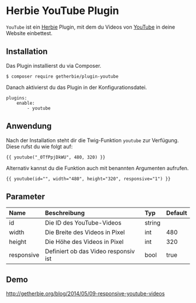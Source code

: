 Herbie YouTube Plugin
=====================

`YouTube` ist ein [Herbie](http://github.com/getherbie/herbie) Plugin, mit dem du Videos von 
[YouTube](http://www.youtube.com) in deine Website einbettest.


Installation
-------------

Das Plugin installierst du via Composer.

	$ composer require getherbie/plugin-youtube

Danach aktivierst du das Plugin in der Konfigurationsdatei.

    plugins:
        enable:
            - youtube


Anwendung
---------

Nach der Installation steht dir die Twig-Funktion `youtube` zur Verfügung. Diese rufst du wie folgt auf:

    {{ youtube("_0TfPpjDkWU", 480, 320) }}

Alternativ kannst du die Funktion auch mit benannten Argumenten aufrufen.

    {{ youtube(id="", width="480", height="320", responsive="1") }}


Parameter
---------

Name        | Beschreibung                          | Typ       | Default
:---------- | :------------------------------------ | :-------- | :------
id          | Die ID des YouTube-Videos             | string    |  
width       | Die Breite des Videos in Pixel        | int       | 480
height      | Die Höhe des Videos in Pixel          | int       | 320
responsive  | Definiert ob das Video responsiv ist  | bool      | true


Demo
----

<http://getherbie.org/blog/2014/05/09-responsive-youtube-videos>
